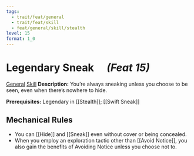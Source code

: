 ```yaml
---
tags:
  - trait/feat/general
  - trait/feat/skill
  - feat/general/skill/stealth
level: 15
format: 1_0
---
```

# Legendary Sneak  &emsp;*(Feat 15)*

[General](General.md "Feat Trait") [Skill](Skill.md "Feat Trait")
**Description:** You’re always sneaking unless you choose to be seen, even when there’s nowhere to hide.

**Prerequisites:** Legendary in [[Stealth]]; [[Swift Sneak]]

## Mechanical Rules

- You can [[Hide]] and [[Sneak]] even without cover or being concealed.
- When you employ an exploration tactic other than [[Avoid Notice]], you also gain the benefits of Avoiding Notice unless you choose not to.